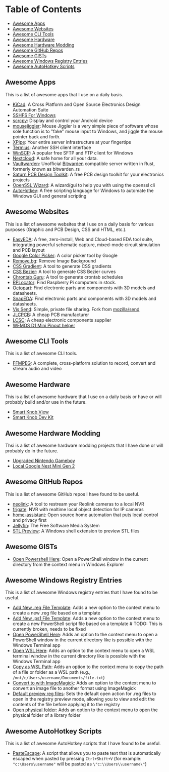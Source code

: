 # Table of Contents

- [Awesome Apps](#awesome-apps)
- [Awesome Websites](#awesome-websites)
- [Awesome CLI Tools](#awesome-cli-tools)
- [Awesome Hardware](#awesome-hardware)
- [Awesome Hardware Modding](#awesome-hardware-modding)
- [Awesome GitHub Repos](#awesome-github-repos)
- [Awesome GISTs](#awesome-gists)
- [Awesome Windows Registry Entries](#awesome-windows-registry-entries)
- [Awesome AutoHotkey Scripts](#awesome-autohotkey-scripts)

## Awesome Apps

This is a list of awesome apps that I use on a daily basis.

- [KiCad](https://github.com/KiCad): A Cross Platform and Open Source Electronics Design Automation Suite
- [SSHFS For Windows](https://github.com/winfsp/sshfs-win)
- [scrcpy](https://github.com/Genymobile/scrcpy): Display and control your Android device
- [mousejiggler](https://github.com/arkane-systems/mousejiggler): Mouse Jiggler is a very simple piece of software whose sole function is to "fake" mouse input to Windows, and jiggle the mouse pointer back and forth.
- [XPipe](https://github.com/xpipe-io/xpipe): Your entire server infrastructure at your fingertips
- [Termius](https://github.com/termius): Another SSH client interface
- [WinSCP](https://github.com/winscp/winscp): A popular free SFTP and FTP client for Windows
- [Nextcloud](https://github.com/nextcloud): A safe home for all your data.
- [Vaultwarden](https://github.com/dani-garcia/vaultwarden): Unofficial [Bitwarden](https://github.com/bitwarden) compatible server written in Rust, formerly known as bitwarden_rs
- [Saturn PCB Design Toolkit](https://saturnpcb.com/): A free PCB design toolkit for your electronics projects
- [OpenSSL Wizard](https://github.com/deviousasti/openssl-wizard): A wizard/gui to help you with using the openssl cli
- [AutoHotkey](https://www.autohotkey.com/): A free scripting language for Windows to automate the Windows GUI and general scripting

## Awesome Websites

This is a list of awesome websites that I use on a daily basis for various purposes (Graphic and PCB Design, CSS and HTML, etc.).

- [EasyEDA](https://easyeda.com/): A free, zero-install, Web and Cloud-based EDA tool suite, integrating powerful schematic capture, mixed-mode circuit simulation and PCB layout
- [Google Color Picker](https://g.co/kgs/wbStBnW): A color picker tool by Google
- [Remove.bg](https://www.remove.bg/): Remove Image Background
- [CSS Gradient](https://cssgradient.io/): A tool to generate CSS gradients
- [CSS Bezier](https://cubic-bezier.com/): A tool to generate CSS Bezier curves
- [Chrontab Guru](https://crontab.guru/): A tool to generate crontab schedules
- [RPLocator](https://rpilocator.com/): Find Raspberry Pi computers in stock.
- [Octopart](https://octopart.com/): Find electronic parts and components with 3D models and datasheets.
- [SnapEDA](https://www.snapeda.com/home/): Find electronic parts and components with 3D models and datasheets.
- [Vis Send](https://send.vis.ee/): Simple, private file sharing. Fork from [mozilla/send](https://github.com/mozilla/send)
- [JLCPCB](https://jlcpcb.com/): A cheap PCB manufacturer
- [LCSC](https://www.lcsc.com/): A cheap electronic components supplier
- [WEMOS D1 Mini Pinout helper](https://lastminuteengineers.com/wemos-d1-mini-pinout-reference/)

## Awesome CLI Tools

This is a list of awesome CLI tools.  

- [FFMPEG](https://ffmpeg.org/): A complete, cross-platform solution to record, convert and stream audio and video

## Awesome Hardware

This is a list of awesome hardware that I use on a daily basis or have or will probably build and/or use in the future.

- [Smart Knob View](https://github.com/scottbez1/smartknob)
- [Smart Knob Dev Kit](https://github.com/SeedLabs-it/smartknob-firmware)

## Awesome Hardware Modding

Thsi is a list of awesome hardware modding projects that I have done or will probably do in the future.

- [Upgraded Nintendo Gameboy](https://www.youtube.com/watch?v=qDT7KZjdlpc)
- [Local Google Nest Mini Gen 2](https://github.com/justLV/onju-voice)

## Awesome GitHub Repos

This is a list of awesome GitHub repos I have found to be useful.

- [neolink](https://github.com/QuantumEntangledAndy/neolink): A tool to restream your Reolink cameras to a local NVR
- [frigate](https://github.com/blakeblackshear/frigate): NVR with realtime local object detection for IP cameras
- [home-assistant](https://github.com/home-assistant): Open source home automation that puts local control and privacy first
- [Jellyfin](https://github.com/jellyfin/jellyfin): The Free Software Media System
- [STL Preview](https://github.com/unlimitedbacon/stl-thumb/releases/tag/v0.5.0): A Windows shell extension to preview STL files

## Awesome GISTs

- [Open Powershell Here](https://gist.github.com/davecan/f3045266aa9e3441211ab55f9db70c2b): Open a PowerShell window in the current directory from the context menu in Windows Explorer

## Awesome Windows Registry Entries

This is a list of awesome Windows registry entries that I have found to be useful.

- [Add New .reg File Template](./add_new_reg_template_option.reg): Adds a new option to the context menu to create a new .reg file based on a template
- [Add New .ps1 File Template](./add_new_ps1_template_option.reg): Adds a new option to the context menu to create a new PowerShell script file based on a template # TODO: This is currently broken, needs to be fixed
- [Open PowerShell Here](./open_powershell_here.reg): Adds an option to the context menu to open a PowerShell window in the current directory like is possible with the Windows Terminal app
- [Open WSL Here](./open_wsl_here.reg): Adds an option to the context menu to open a WSL terminal window in the current directory like is possible with the Windows Terminal app
- [Copy as WSL Path](./copy_as_wsl_path.reg): Adds an option to the context menu to copy the path of a file or folder as a WSL path (e.g., `/mnt/c/Users/username/Documents/file.txt`)
- [Convert to with ImageMagick](./convert_to_with_ImageMagick.reg): Adds an option to the context menu to convert an image file to another format using ImageMagick
- [Default preview reg files](./default_preview_reg_files.reg): Sets the default open action for .reg files to open in the registry preview mode, allowing you to view and edit the contents of the file before applying it to the registry
- [Open physical folder](./open_physical_folder.reg): Adds an option to the context menu to open the physical folder of a library folder

## Awesome AutoHotkey Scripts

This is a list of awesome AutoHotkey scripts that I have found to be useful.

- [PasteEscape](./PasteEscape.ahk): A script that allows you to paste text that is automatically escaped when pasted by pressing `Ctrl+Shift+V` (for example: `"c:\Users\username"` will be pasted as `\"c:\\Users\\username\"`)
